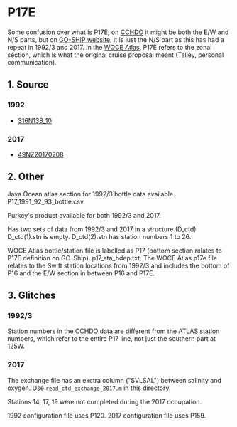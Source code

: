 # P17E

Some confusion over what is P17E; on [CCHDO](https://cchdo.ucsd.edu/search?q=P17E) it might be both the E/W and N/S parts, but on [GO-SHIP website](http://www.go-ship.org/RefSecs/goship_ref_secs.html), it is just the N/S part as this has had a repeat in 1992/3 and 2017. In the [WOCE Atlas](http://whp-atlas.ucsd.edu/pacific/p17e/track/track.htm), P17E refers to the zonal section, which is what the original cruise proposal meant (Talley, personal communication).

## 1. Source

### 1992
+ [316N138_10](https://cchdo.ucsd.edu/cruise/316N138_10)

### 2017
+ [49NZ20170208](https://cchdo.ucsd.edu/cruise/49NZ20170208)

## 2. Other
Java Ocean atlas section for 1992/3 bottle data available. P17_1991_92_93_bottle.csv

Purkey's product available for both 1992/3 and 2017.

Has two sets of data from 1992/3 and 2017 in a structure (D_ctd). 
D_ctd(1).stn is empty. D_ctd(2).stn has station numbers 1 to 26.

WOCE Atlas bottle/station file is labelled as P17 (bottom section relates to P17E definition on GO-Ship). p17_sta_bdep.txt. 
The WOCE Atlas p17e file relates to the Swift station locations from 1992/3 and includes the bottom of P16 and the E/W section in between P16 and P17E.

## 3. Glitches

### 1992/3

Station numbers in the CCHDO data are different from the ATLAS station numbers, which refer to the entire P17 line, not just the southern part at 125W.

### 2017

The exchange file has an exctra column ("SVLSAL") between salinity and oxygen.
Use `read_ctd_exchange_2017.m` in this directory.

Stations 14, 17, 19 were not completed during the 2017 occupation.

1992 configuration file uses P120.
2017 configuration file uses P159.
